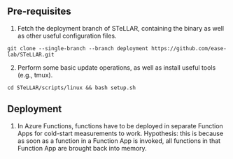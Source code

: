## Pre-requisites
1. Fetch the deployment branch of STeLLAR, containing the binary as well as other useful configuration files.

```git clone --single-branch --branch deployment https://github.com/ease-lab/STeLLAR.git```

2. Perform some basic update operations, as well as install useful tools (e.g., tmux).
```
cd STeLLAR/scripts/linux && bash setup.sh
```

## Deployment

1. In Azure Functions, functions have to be deployed in separate Function Apps for cold-start measurements to work. Hypothesis: this is because as soon as a function in a Function App is invoked, all functions in that Function App are brought back into memory.